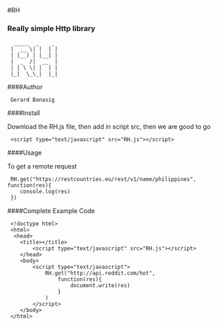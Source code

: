 #RH
### Really simple Http library

      _____  _    _ 
     |  __ \| |  | |
     | |__) | |__| |
     |  _  /|  __  |
     | | \ \| |  | |
     |_|  \_\_|  |_|

####Author

     Gerard Banasig

####Install

   Download the RH.js file, then add in script src, then we are good to go

     <script type="text/javascript" src="RH.js"></script>

####Usage

   To get a remote request 

     RH.get("https://restcountries.eu/rest/v1/name/philippines", function(res){
    	console.log(res)
     })

####Complete Example Code

     <!doctype html>
	 <html>
	  <head>
	 	<title></title>
			<script type="text/javascript" src="RH.js"></script>
		</head>
		<body>
			<script type="text/javascript">
				RH.get("http://api.reddit.com/hot",
					function(res){
						document.write(res)
					}
				)
			</script>
		</body>
	 </html>